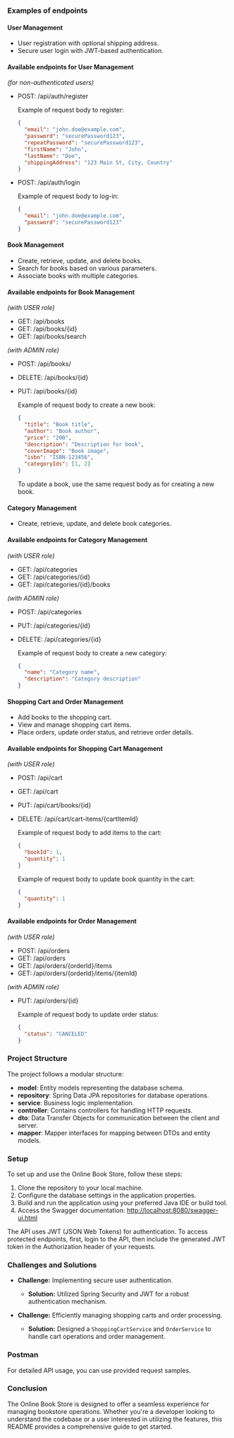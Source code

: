 ### Examples of endpoints 

#### User Management

- User registration with optional shipping address.
- Secure user login with JWT-based authentication.

#### Available endpoints for User Management

*(for non-authenticated users)*

- POST: /api/auth/register

  Example of request body to register:

  ```json
  {
    "email": "john.doe@example.com",
    "password": "securePassword123",
    "repeatPassword": "securePassword123",
    "firstName": "John",
    "lastName": "Doe",
    "shippingAddress": "123 Main St, City, Country"
  }
  ```

- POST: /api/auth/login

  Example of request body to log-in:

  ```json
  {
    "email": "john.doe@example.com",
    "password": "securePassword123"
  }
  ```

#### Book Management

- Create, retrieve, update, and delete books.
- Search for books based on various parameters.
- Associate books with multiple categories.

#### Available endpoints for Book Management

*(with USER role)*

- GET: /api/books
- GET: /api/books/{id}
- GET: /api/books/search

*(with ADMIN role)*

- POST: /api/books/
- DELETE: /api/books/{id}
- PUT: /api/books/{id}

  Example of request body to create a new book:

  ```json
  {
    "title": "Book title",
    "author": "Book author",
    "price": "200",
    "description": "Description for book",
    "coverImage": "Book image",
    "isbn": "ISBN-123456",
    "categoryIds": [1, 2]
  }
  ```

  To update a book, use the same request body as for creating a new book.

#### Category Management

- Create, retrieve, update, and delete book categories.

#### Available endpoints for Category Management

*(with USER role)*

- GET: /api/categories
- GET: /api/categories/{id}
- GET: /api/categories/{id}/books

*(with ADMIN role)*

- POST: /api/categories
- PUT: /api/categories/{id}
- DELETE: /api/categories/{id}

  Example of request body to create a new category:

  ```json
  {
    "name": "Category name",
    "description": "Category description"
  }
  ```

#### Shopping Cart and Order Management

- Add books to the shopping cart.
- View and manage shopping cart items.
- Place orders, update order status, and retrieve order details.

#### Available endpoints for Shopping Cart Management

*(with USER role)*

- POST: /api/cart
- GET: /api/cart
- PUT: /api/cart/books/{id}
- DELETE: /api/cart/cart-items/{cartItemId}

  Example of request body to add items to the cart:

  ```json
  {
    "bookId": 1,
    "quantity": 1
  }
  ```

  Example of request body to update book quantity in the cart:

  ```json
  {
    "quantity": 1
  }
  ```

#### Available endpoints for Order Management

*(with USER role)*

- POST: /api/orders
- GET: /api/orders
- GET: /api/orders/{orderId}/items
- GET: /api/orders/{orderId}/items/{itemId}

*(with ADMIN role)*

- PUT: /api/orders/{id}

  Example of request body to update order status:

  ```json
  {
    "status": "CANCELED"
  }
  ```

### Project Structure

The project follows a modular structure:

- **model**: Entity models representing the database schema.
- **repository**: Spring Data JPA repositories for database operations.
- **service**: Business logic implementation.
- **controller**: Contains controllers for handling HTTP requests.
- **dto**: Data Transfer Objects for communication between the client and server.
- **mapper**: Mapper interfaces for mapping between DTOs and entity models.

### Setup

To set up and use the Online Book Store, follow these steps:

1. Clone the repository to your local machine.
2. Configure the database settings in the application properties.
3. Build and run the application using your preferred Java IDE or build tool.
4. Access the Swagger documentation: [http://localhost:8080/swagger-ui.html](http://localhost:8080/swagger-ui.html)

The API uses JWT (JSON Web Tokens) for authentication. To access protected endpoints, first, login to the API, then include the generated JWT token in the Authorization header of your requests.

### Challenges and Solutions

- **Challenge:** Implementing secure user authentication.
  - **Solution:** Utilized Spring Security and JWT for a robust authentication mechanism.

- **Challenge:** Efficiently managing shopping carts and order processing.
  - **Solution:** Designed a `ShoppingCartService` and `OrderService` to handle cart operations and order management.

### Postman

For detailed API usage, you can use provided request samples.

### Conclusion

The Online Book Store is designed to offer a seamless experience for managing bookstore operations. Whether you're a developer looking to understand the codebase or a user interested in utilizing the features, this README provides a comprehensive guide to get started.


